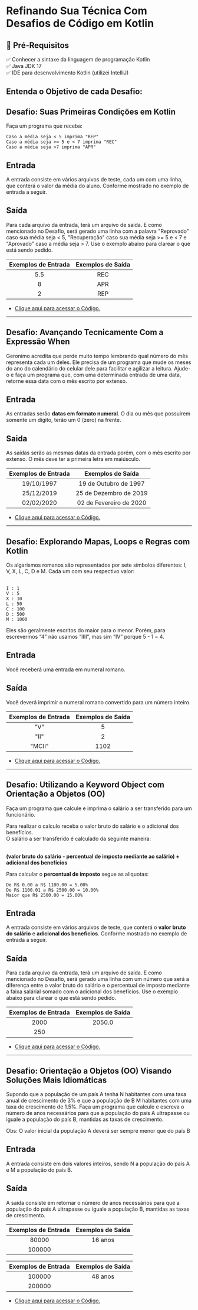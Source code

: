 # Refinando Sua Técnica Com Desafios de Código em Kotlin

## 🛑 Pré-Requisitos

<p>
✅ Conhecer a sintaxe da linguagem de programação Kotlin<br>
✅ Java JDK 17<br>
✅ IDE para desenvolvimento Kotlin (utilizei IntelliJ)<br>
</p>


## Entenda o Objetivo de cada Desafio:

## **Desafio**: Suas Primeiras Condições em Kotlin

Faça um programa que receba:

    Caso a média seja < 5 imprima "REP"
    Caso a média seja >= 5 e < 7 imprima "REC"
    Caso a média seja >7 imprima "APR"

## Entrada
A entrada consiste em vários arquivos de teste, cada um com uma linha, que conterá o valor da média do aluno. Conforme mostrado no exemplo de entrada a seguir.

## Saída
Para cada arquivo da entrada, terá um arquivo de saída. E como mencionado no Desafio, será gerado uma linha com a palavra "Reprovado" caso sua média seja < 5, "Recuperação" caso sua média seja >= 5 e < 7 e "Aprovado" caso a média seja > 7. Use o exemplo abaixo para clarear o que está sendo pedido.

| Exemplos de Entrada | Exemplos de Saída |
| :-----------------: | :---------------: |
|        5.5          |       REC         |
|         8           |       APR         |
|         2           |       REP         |

- [Clique aqui para acessar o Código.]()

-----

## **Desafio**: Avançando Tecnicamente Com a Expressão When
Geronimo acredita que perde muito tempo lembrando qual número do mês representa cada um deles. Ele precisa de um programa que mude os meses do ano do calendário do celular dele para facilitar e agilizar a leitura. Ajude-o e faça um programa que, com uma determinada entrada de uma data, retorne essa data com o mês escrito por extenso.

## Entrada
As entradas serão <b>datas em formato numeral</b>. O dia ou mês que possuirem somente um digito, terão um 0 (zero) na frente.

## Saida
As saídas serão as mesmas datas da entrada porém, com o mês escrito por extenso. O mês deve ter a primeira letra em maiúsculo.

| Exemplos de Entrada | Exemplos de Saída |
| :-----------------: | :---------------: |
|       19/10/1997    | 19 de Outubro de 1997        |
|       25/12/2019    | 25 de Dezembro de 2019       |
|       02/02/2020    | 02 de Fevereiro de 2020      |

- [Clique aqui para acessar o Código.]()

-----

## **Desafio**: Explorando Mapas, Loops e Regras com Kotlin
Os algarismos romanos são representados por sete símbolos diferentes: I, V, X, L, C, D e M. Cada um com seu respectivo valor: <br><br>

    I : 1    
    V : 5   
    X : 10   
    L : 50   
    C : 100  
    D : 500  
    M : 1000

Eles são geralmente escritos do maior para o menor. Porém, para escrevermos “4” não usamos “IIII”, mas sim “IV” porque 5 - 1 = 4.

## Entrada
Você receberá uma entrada em numeral romano.
 
## Saída
Você deverá imprimir o numeral romano convertido para um número inteiro. 

| Exemplos de Entrada | Exemplos de Saída |
| :-----------------: | :---------------: |
|       "V"           |       5           |
|       "II"          |       2           |
|       "MCII"        |       1102        |

- [Clique aqui para acessar o Código.]()

-----

## **Desafio**: Utilizando a Keyword Object com Orientação a Objetos (OO)
Faça um programa que calcule e imprima o salário a ser transferido para um funcionário.<br>

Para realizar o calculo receba o valor bruto do salário e o adicional dos benefícios.<br>
O salário a ser transferido é calculado da seguinte maneira: <br><br>

<b>(valor bruto do salário - percentual de imposto mediante ao salário) + adicional dos benefícios</b><br>

Para calcular o <b>percentual de imposto</b> segue as aliquotas:<br>

    De R$ 0.00 a R$ 1100.00 = 5.00% 
    De R$ 1100.01 a R$ 2500.00 = 10.00%
    Maior que R$ 2500.00 = 15.00%

## Entrada
A entrada consiste em vários arquivos de teste, que conterá o <b>valor bruto do salário</b> e <b>adicional dos benefícios</b>. Conforme mostrado no exemplo de entrada a seguir.

## Saída
Para cada arquivo da entrada, terá um arquivo de saída. E como mencionado no Desafio, será gerado uma linha com um número que será a diferença entre o valor bruto do salário e o percentual de imposto mediante a faixa salárial somado com o adicional dos benefícios. Use o exemplo abaixo para clarear o que está sendo pedido.

| Exemplos de Entrada | Exemplos de Saída |
| :-----------------: | :---------------: |
|        2000         |       2050.0       |
|        250          |                    |


- [Clique aqui para acessar o Código.]()

-----

## **Desafio**: Orientação a Objetos (OO) Visando Soluções Mais Idiomáticas
Supondo que a população de um país A tenha N habitantes com uma taxa anual de crescimento de 3% e que a população de B M habitantes com uma taxa de crescimento de 1.5%. Faça um programa que calcule e escreva o número de anos necessários para que a população do país A ultrapasse ou iguale a população do país B, mantidas as taxas de crescimento. <br>

Obs: O valor inicial da população A deverá ser sempre menor que do país B

## Entrada
A entrada consiste em dois valores inteiros, sendo N a população do país A e M a população do país B.

## Saída
A saída consiste em retornar o número de anos necessários para que a população do país A ultrapasse ou iguale a população B, mantidas as taxas de crescimento.

| Exemplos de Entrada | Exemplos de Saída |
| :-----------------: | :---------------: |
|        80000        |       16 anos     |
|       100000        |                   |


| Exemplos de Entrada | Exemplos de Saída |
| :-----------------: | :---------------: |
|        100000        |       48 anos    |
|       200000         |                  |


- [Clique aqui para acessar o Código.]()
